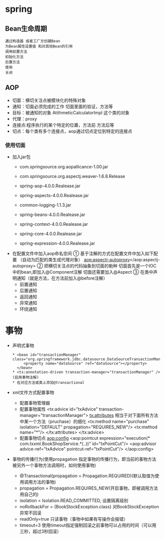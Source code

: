 # spring
## Bean生命周期

    通过构造器 或者工厂方创建Bean
    为Bean属性设置值 和对其他Bean的引用
    调用前置方法
    初始化方法
    后置方法
    使用
    关闭
## AOP
   * 切面：横切关注点被模块化的特殊对象
   * 通知：切面必须完成的工作  切面里面的验证，方法等
   * 目标：被通知的对象 AtithmeticCalculatorImpl 这个类的对象
   * 代理：proxy
   * 连接点:程序执行的某个特定的位置，方法前 方法后等
   * 切点：每个类有多个连接点，aop通过切点定位到特定的连接点
    
  ### 使用切面
   * 加入jar包 
     * com.springsource.org.aopallicance-1.00.jar
     * com.springsource.org.aspectj.weaver-1.6.8.Release
     * spring-aop-4.0.0.Realease.jar
     * spring-aspects-4.0.0.Realease.jar
      
     * common-logging-1.1.3.jar
     * spring-beans-4.0.0.Realease.jar
     * spring-context-4.0.0.Realease.jar
     * spring-core-4.0.0.Realease.jar
     * spring-expression-4.0.0.Realease.jar
  * 在配置文件中加入aop命名空间
   ① 基于注解的方式在配置文件中加入如下配置 （自动为匹配的类生成代理对象）
    <aop:aspectj-autoproxy></aop:aspectj-autoproxy>
   ② 把横切关注点的代码抽象到切面的勒种
   切面首先是一个IOC中的bean,即加入@Component注解
   切面还需要加入@Aspect
   ③ 在类中声明通知（就是方法，在方法前加入@before注解）
      * 前置通知
      * 后置通知
      * 返回通知
      * 异常通知
      * 环绕通知
  
  事物
  ======    
  
  * 声明式事物
        
        * <bean id="transactionManager" class="org.springframework.jdbc.datasource.DataSourceTransactionManager">
             <property name="dataSource" ref="dataSource"></property>
          </bean>
        * <tx:annotation-driven transaction-manager="transactionManager" />(启用事物注解)
        * 在对应方法或类上添加@transactional     
     
  * xml文件方式配置事物  
    * 配置事物管理器 
      <bean id="transactionManager" class="org.springframework.jdbc.datasource.DataSourceTransactionManager">
          <property name="dataSource" ref="dataSource"></property>
         </bean>
    * 配置事物属性 
      <tx:advice id="txAdvice" transaction-manager="transactionManager">
        <tx:attributes>
         相当于对下面所有方法中某一个方法（pruchase）的细化
        <tx:method name="purchase" isolation="DEFAULT" propagation="REQUIRES_NEW"/>
        <tx:method name="*"/>
        </tx:attributes>
     </tx:advice>
    * 配置事物切点
     <aop:config>
             <!--BookShopService表示作用到这个接口的所有方法上-->
             <aop:pointcut expression="execution(* com.txxml.BookShopService.*(..))"
                id="txPointCut"/>
             <aop:advisor advice-ref="txAdvice" pointcut-ref="txPointCut"/>
         </aop:config> 
  * 事物的传播行为(使用propagation 指定事物的传播行为，即当前的事物方法被另外一个事物方法调用时，如何使用事物)
    * @Transactional(propagation = Propagation.REQUIRED)(默认取值为使用调用方法的事物)
    * propagation = Propagation.REQUIRES_NEW(开启事物，即被调用方法用自己的)  
    * isolation = Isolation.READ_COMMITTED,      设置隔离级别
    * noRollbackFor = {BookStockException.class} 对BookStockException异常不回滚
    * readOnly=true  只读事物（事物中如果有写操作会报错）
    * timeout=3 使用timeout指定强制回滚之前事物可以占用的时间（可以用三秒，超过3秒回滚）